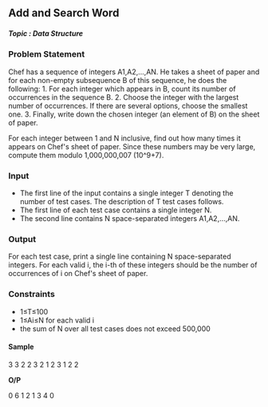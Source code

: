 <h2><div id="title">Add and Search Word</h2></div>

##### Topic : Data Structure

### Problem Statement

<div id="problem_statement">
Chef has a sequence of integers A1,A2,…,AN. He takes a sheet of paper and for each non-empty subsequence B of this sequence, he does the following:
1. For each integer which appears in B, count its number of occurrences in the sequence B.
2. Choose the integer with the largest number of occurrences. If there are several options, choose the smallest one.
3. Finally, write down the chosen integer (an element of B) on the sheet of paper.  

For each integer between 1 and N inclusive, find out how many times it appears on Chef's sheet of paper. Since these numbers may be very large, compute them modulo 1,000,000,007 (10^9+7).
</div>

### Input

- The first line of the input contains a single integer T denoting the number of test cases. The description of T test cases follows.
- The first line of each test case contains a single integer N.
- The second line contains N space-separated integers A1,A2,…,AN.

### Output

For each test case, print a single line containing N space-separated integers. For each valid i, the i-th of these integers should be the number of occurrences of i on Chef's sheet of paper.

### Constraints

- 1≤T≤100
- 1≤Ai≤N for each valid i
- the sum of N over all test cases does not exceed 500,000

#### Sample

3
3
2 2 3
2
1 2
3
1 2 2

__O/P__

0 6 1
2 1
3 4 0